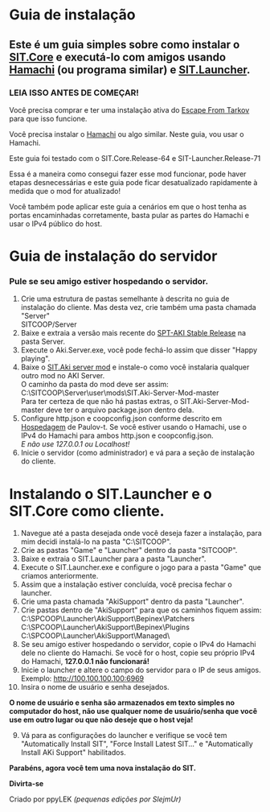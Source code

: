# Guia de instalação

## Este é um guia simples sobre como instalar o [SIT.Core](https://github.com/stayintarkov/StayInTarkov.Client) e executá-lo com amigos usando [Hamachi](https://www.vpn.net/) (ou programa similar) e [SIT.Launcher](https://github.com/stayintarkov/SIT.Launcher.Classic).

### LEIA ISSO ANTES DE COMEÇAR!
Você precisa comprar e ter uma instalação ativa do [Escape From Tarkov](https://www.escapefromtarkov.com/) para que isso funcione.

Você precisa instalar o [Hamachi](https://www.vpn.net/) ou algo similar. Neste guia, vou usar o Hamachi.

Este guia foi testado com o SIT.Core.Release-64 e SIT-Launcher.Release-71

Essa é a maneira como consegui fazer esse mod funcionar, pode haver etapas desnecessárias e este guia pode ficar desatualizado rapidamente à medida que o mod for atualizado!

Você também pode aplicar este guia a cenários em que o host tenha as portas encaminhadas corretamente, basta pular as partes do Hamachi e usar o IPv4 público do host.

# Guia de instalação do servidor
### Pule se seu amigo estiver hospedando o servidor.
1. Crie uma estrutura de pastas semelhante à descrita no guia de instalação do cliente.
Mas desta vez, crie também uma pasta chamada "Server"\
SITCOOP/Server
2. Baixe e extraia a versão mais recente do [SPT-AKI Stable Release](https://dev.sp-tarkov.com/SPT-AKI/Stable-releases/releases) na pasta Server.
3. Execute o Aki.Server.exe, você pode fechá-lo assim que disser "Happy playing".
4. Baixe o [SIT.Aki server mod](https://github.com/stayintarkov/SIT.Aki-Server-Mod) e instale-o como você instalaria qualquer outro mod no AKI Server.\
O caminho da pasta do mod deve ser assim:\
C:\SITCOOP\Server\user\mods\SIT.Aki-Server-Mod-master\
Para ter certeza de que não há pastas extras, o SIT.Aki-Server-Mod-master deve ter o arquivo package.json dentro dela.
5. Configure http.json e coopconfig.json conforme descrito em [Hospedagem](https://github.com/stayintarkov/StayInTarkov.Client/wiki/Hosting-Portuguese) de Paulov-t.
Se você estiver usando o Hamachi, use o IPv4 do Hamachi para ambos http.json e coopconfig.json.\
*E não use 127.0.0.1 ou Localhost!*
6. Inicie o servidor (como administrador) e vá para a seção de instalação do cliente.

# Instalando o SIT.Launcher e o SIT.Core como cliente.

1. Navegue até a pasta desejada onde você deseja fazer a instalação, para mim decidi instalá-lo na pasta "C:\SITCOOP".
2. Crie as pastas "Game" e "Launcher" dentro da pasta "SITCOOP".
3. Baixe e extraia o SIT.Launcher para a pasta "Launcher".
4. Execute o SIT.Launcher.exe e configure o jogo para a pasta "Game" que criamos anteriormente.
5. Assim que a instalação estiver concluída, você precisa fechar o launcher.
6. Crie uma pasta chamada "AkiSupport" dentro da pasta "Launcher".
7. Crie pastas dentro de "AkiSupport" para que os caminhos fiquem assim:\
C:\SPCOOP\Launcher\AkiSupport\Bepinex\Patchers\
C:\SPCOOP\Launcher\AkiSupport\Bepinex\Plugins\
C:\SPCOOP\Launcher\AkiSupport\Managed\
6. Se seu amigo estiver hospedando o servidor, copie o IPv4 do Hamachi dele no cliente do Hamachi. Se você for o host, copie seu próprio IPv4 do Hamachi, **127.0.0.1 não funcionará!**
7. Inicie o launcher e altere o campo do servidor para o IP de seus amigos.\
Exemplo: http://100.100.100.100:6969
8. Insira o nome de usuário e senha desejados.

**O nome de usuário e senha são armazenados em texto simples no computador do host, não use qualquer nome de usuário/senha que você use em outro lugar ou que não deseje que o host veja!**

9. Vá para as configurações do launcher e verifique se você tem "Automatically Install SIT", "Force Install Latest SIT..." e "Automatically Install AKi Support" habilitados.

**Parabéns, agora você tem uma nova instalação do SIT.**

**Divirta-se**

Criado por ppyLEK *(pequenas edições por SlejmUr)*